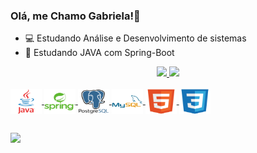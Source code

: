 ### Olá, me Chamo Gabriela!👋

- 💻 Estudando Análise e Desenvolvimento de sistemas
- 🌱 Estudando JAVA com Spring-Boot

<div align="center">
  <a href="https://github.com/gabrielafreitasilva">
  <img height="180em" src="https://github-readme-stats.vercel.app/api?username=gabrielafreitasilva&show_icons=true&theme=highcontrast&include_all_commits=true&count_private=true"/>
  <img height="180em" src="https://github-readme-stats.vercel.app/api/top-langs/?username=gabrielafreitasilva&layout=compact&langs_count=7&theme=highcontrast"/>
</div>

<div style="display: inline_block"><br>
    <img align="center" alt="Gabi-Java" height="40" width="50" src="https://raw.githubusercontent.com/devicons/devicon/master/icons/java/java-original-wordmark.svg" />
    <img align="center" alt="Gabi-Java" height="40" width="50"  src="https://raw.githubusercontent.com/devicons/devicon/master/icons/spring/spring-original-wordmark.svg" />          
    <img align="center" alt="Gabi-Java" height="40" width="50" src="https://raw.githubusercontent.com/devicons/devicon/master/icons/postgresql/postgresql-original-wordmark.svg" />     
    <img align="center" alt="Gabi-Java" height="40" width="50" src="https://raw.githubusercontent.com/devicons/devicon/master/icons/mysql/mysql-original-wordmark.svg" />
    <img align="center" alt="Gabi-Java" height="40" width="50" src="https://raw.githubusercontent.com/devicons/devicon/master/icons/html5/html5-original.svg" />
    <img align="center" alt="Gabi-Java" height="40" width="50" src="https://raw.githubusercontent.com/devicons/devicon/master/icons/css3/css3-original.svg" />   
</div>

##
<div>
<a href="https://www.linkedin.com/in/gabriela-freitas-90303aa7/" target="_blank"><img src="https://img.shields.io/badge/-LinkedIn-%230077B5?style=for-the-badge&logo=linkedin&logoColor=white" target="_blank"></a>
</div>
